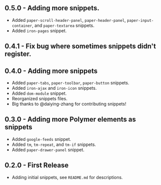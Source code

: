 ## 0.5.0 - Adding more snippets.
* Added `paper-scroll-header-panel`, `paper-header-panel`, `paper-input-container`, and `paper-textarea` snippets.
* Added `iron-pages` snippet.

## 0.4.1 - Fix bug where sometimes snippets didn't register.

## 0.4.0 - Adding more snippets
* Added `paper-tabs`, `paper-toolbar`, `paper-button` snippets.
* Added `iron-ajax` and `iron-icon` snippets.
* Added `dom-module` snippet.
* Reorganized snippets files.
* Big thanks to @daiying-zhang for contributing snippets!

## 0.3.0 - Adding more Polymer elements as snippets
* Added `google-feeds` snippet.
* Added `tm`, `tm-repeat`, and `tm-if` snippets.
* Added `paper-drawer-panel` snippet.

## 0.2.0 - First Release
* Adding initial snippets, see `README.md` for descriptions.
